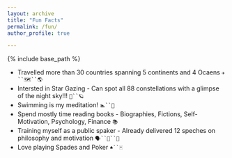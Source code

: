 ```yaml
---
layout: archive
title: "Fun Facts"
permalink: /fun/
author_profile: true

---
```


{% include base_path %}

* Travelled more than 30 countries spanning 5 continents and 4 Ocaens `✈️``🗺``🌎`
* Intersted in Star Gazing - Can spot all 88 constellations with a glimpse of the night sky!!! `🌃``🪐`
* Swimming is my meditation! `🏊``🧘` 
* Spend mostly time reading books - Biographies, Fictions, Self-Motivation, Psychology, Finance `📚`
* Training myself as a public spaker - Already delivered 12 speches on philosophy and motivation `🗣``📣``🎤`
* Love playing Spades and Poker `♠️``🃏` 